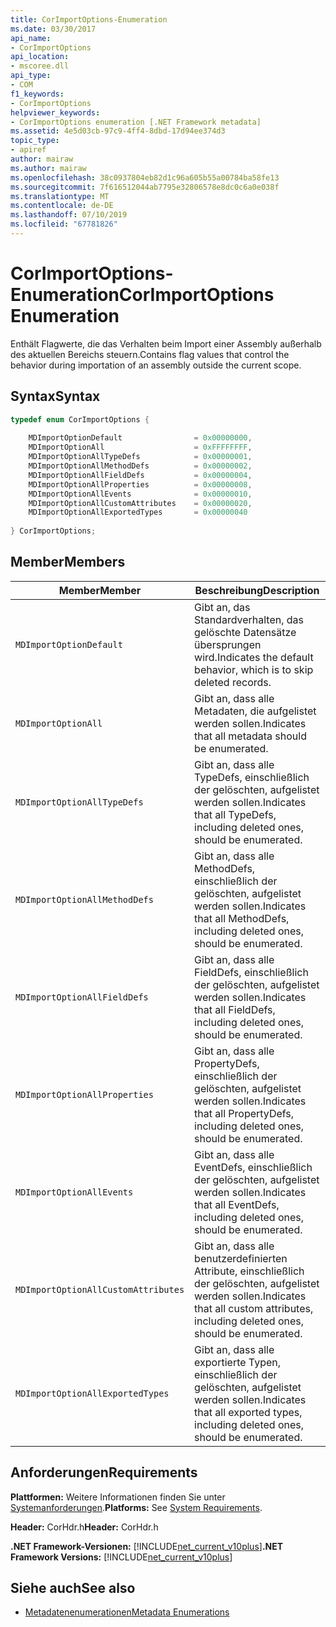 ```yaml
---
title: CorImportOptions-Enumeration
ms.date: 03/30/2017
api_name:
- CorImportOptions
api_location:
- mscoree.dll
api_type:
- COM
f1_keywords:
- CorImportOptions
helpviewer_keywords:
- CorImportOptions enumeration [.NET Framework metadata]
ms.assetid: 4e5d03cb-97c9-4ff4-8dbd-17d94ee374d3
topic_type:
- apiref
author: mairaw
ms.author: mairaw
ms.openlocfilehash: 38c0937804eb82d1c96a605b55a00784ba58fe13
ms.sourcegitcommit: 7f616512044ab7795e32806578e8dc0c6a0e038f
ms.translationtype: MT
ms.contentlocale: de-DE
ms.lasthandoff: 07/10/2019
ms.locfileid: "67781826"
---
```

# <a name="corimportoptions-enumeration"></a><span data-ttu-id="b0488-102">CorImportOptions-Enumeration</span><span class="sxs-lookup"><span data-stu-id="b0488-102">CorImportOptions Enumeration</span></span>
<span data-ttu-id="b0488-103">Enthält Flagwerte, die das Verhalten beim Import einer Assembly außerhalb des aktuellen Bereichs steuern.</span><span class="sxs-lookup"><span data-stu-id="b0488-103">Contains flag values that control the behavior during importation of an assembly outside the current scope.</span></span>  
  
## <a name="syntax"></a><span data-ttu-id="b0488-104">Syntax</span><span class="sxs-lookup"><span data-stu-id="b0488-104">Syntax</span></span>  
  
```cpp  
typedef enum CorImportOptions {  
  
    MDImportOptionDefault                = 0x00000000,  
    MDImportOptionAll                    = 0xFFFFFFFF,  
    MDImportOptionAllTypeDefs            = 0x00000001,  
    MDImportOptionAllMethodDefs          = 0x00000002,  
    MDImportOptionAllFieldDefs           = 0x00000004,  
    MDImportOptionAllProperties          = 0x00000008,  
    MDImportOptionAllEvents              = 0x00000010,  
    MDImportOptionAllCustomAttributes    = 0x00000020,  
    MDImportOptionAllExportedTypes       = 0x00000040  
  
} CorImportOptions;  
```  
  
## <a name="members"></a><span data-ttu-id="b0488-105">Member</span><span class="sxs-lookup"><span data-stu-id="b0488-105">Members</span></span>  
  
|<span data-ttu-id="b0488-106">Member</span><span class="sxs-lookup"><span data-stu-id="b0488-106">Member</span></span>|<span data-ttu-id="b0488-107">Beschreibung</span><span class="sxs-lookup"><span data-stu-id="b0488-107">Description</span></span>|  
|------------|-----------------|  
|`MDImportOptionDefault`|<span data-ttu-id="b0488-108">Gibt an, das Standardverhalten, das gelöschte Datensätze übersprungen wird.</span><span class="sxs-lookup"><span data-stu-id="b0488-108">Indicates the default behavior, which is to skip deleted records.</span></span>|  
|`MDImportOptionAll`|<span data-ttu-id="b0488-109">Gibt an, dass alle Metadaten, die aufgelistet werden sollen.</span><span class="sxs-lookup"><span data-stu-id="b0488-109">Indicates that all metadata should be enumerated.</span></span>|  
|`MDImportOptionAllTypeDefs`|<span data-ttu-id="b0488-110">Gibt an, dass alle TypeDefs, einschließlich der gelöschten, aufgelistet werden sollen.</span><span class="sxs-lookup"><span data-stu-id="b0488-110">Indicates that all TypeDefs, including deleted ones, should be enumerated.</span></span>|  
|`MDImportOptionAllMethodDefs`|<span data-ttu-id="b0488-111">Gibt an, dass alle MethodDefs, einschließlich der gelöschten, aufgelistet werden sollen.</span><span class="sxs-lookup"><span data-stu-id="b0488-111">Indicates that all MethodDefs, including deleted ones, should be enumerated.</span></span>|  
|`MDImportOptionAllFieldDefs`|<span data-ttu-id="b0488-112">Gibt an, dass alle FieldDefs, einschließlich der gelöschten, aufgelistet werden sollen.</span><span class="sxs-lookup"><span data-stu-id="b0488-112">Indicates that all FieldDefs, including deleted ones, should be enumerated.</span></span>|  
|`MDImportOptionAllProperties`|<span data-ttu-id="b0488-113">Gibt an, dass alle PropertyDefs, einschließlich der gelöschten, aufgelistet werden sollen.</span><span class="sxs-lookup"><span data-stu-id="b0488-113">Indicates that all PropertyDefs, including deleted ones, should be enumerated.</span></span>|  
|`MDImportOptionAllEvents`|<span data-ttu-id="b0488-114">Gibt an, dass alle EventDefs, einschließlich der gelöschten, aufgelistet werden sollen.</span><span class="sxs-lookup"><span data-stu-id="b0488-114">Indicates that all EventDefs, including deleted ones, should be enumerated.</span></span>|  
|`MDImportOptionAllCustomAttributes`|<span data-ttu-id="b0488-115">Gibt an, dass alle benutzerdefinierten Attribute, einschließlich der gelöschten, aufgelistet werden sollen.</span><span class="sxs-lookup"><span data-stu-id="b0488-115">Indicates that all custom attributes, including deleted ones, should be enumerated.</span></span>|  
|`MDImportOptionAllExportedTypes`|<span data-ttu-id="b0488-116">Gibt an, dass alle exportierte Typen, einschließlich der gelöschten, aufgelistet werden sollen.</span><span class="sxs-lookup"><span data-stu-id="b0488-116">Indicates that all exported types, including deleted ones, should be enumerated.</span></span>|  
  
## <a name="requirements"></a><span data-ttu-id="b0488-117">Anforderungen</span><span class="sxs-lookup"><span data-stu-id="b0488-117">Requirements</span></span>  
 <span data-ttu-id="b0488-118">**Plattformen:** Weitere Informationen finden Sie unter [Systemanforderungen](../../../../docs/framework/get-started/system-requirements.md).</span><span class="sxs-lookup"><span data-stu-id="b0488-118">**Platforms:** See [System Requirements](../../../../docs/framework/get-started/system-requirements.md).</span></span>  
  
 <span data-ttu-id="b0488-119">**Header:** CorHdr.h</span><span class="sxs-lookup"><span data-stu-id="b0488-119">**Header:** CorHdr.h</span></span>  
  
 <span data-ttu-id="b0488-120">**.NET Framework-Versionen:** [!INCLUDE[net_current_v10plus](../../../../includes/net-current-v10plus-md.md)]</span><span class="sxs-lookup"><span data-stu-id="b0488-120">**.NET Framework Versions:** [!INCLUDE[net_current_v10plus](../../../../includes/net-current-v10plus-md.md)]</span></span>  
  
## <a name="see-also"></a><span data-ttu-id="b0488-121">Siehe auch</span><span class="sxs-lookup"><span data-stu-id="b0488-121">See also</span></span>

- [<span data-ttu-id="b0488-122">Metadatenenumerationen</span><span class="sxs-lookup"><span data-stu-id="b0488-122">Metadata Enumerations</span></span>](../../../../docs/framework/unmanaged-api/metadata/metadata-enumerations.md)
